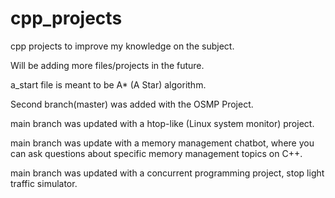 # cpp_projects

cpp projects to improve my knowledge on the subject.

Will be adding more files/projects in the future.

a_start file is meant to be A* (A Star) algorithm.

Second branch(master) was added with the OSMP Project.

main branch was updated with a htop-like (Linux system monitor) project.

main branch was update with a memory management chatbot, where you can ask questions about specific memory management topics on C++.

main branch was updated with a concurrent programming project, stop light traffic simulator.
